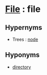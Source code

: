 # [File][1] : file

## Hypernyms

  - Trees : [node](/Trees/node.md)

## Hyponyms

  - [directory](directory.md)

[1]: README.md
